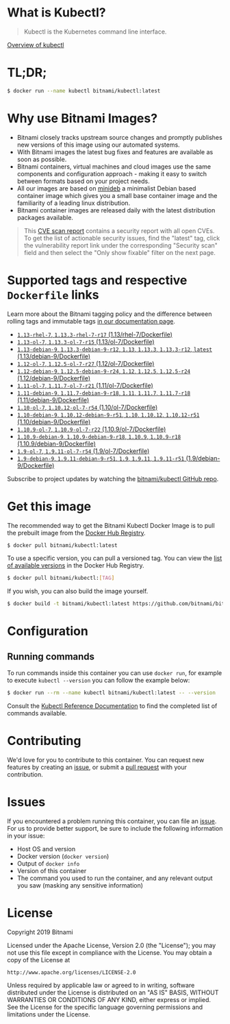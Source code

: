 
# What is Kubectl?

> Kubectl is the Kubernetes command line interface.

[Overview of kubectl](https://kubernetes.io/docs/reference/kubectl/overview/)

# TL;DR;

```bash
$ docker run --name kubectl bitnami/kubectl:latest
```

# Why use Bitnami Images?

* Bitnami closely tracks upstream source changes and promptly publishes new versions of this image using our automated systems.
* With Bitnami images the latest bug fixes and features are available as soon as possible.
* Bitnami containers, virtual machines and cloud images use the same components and configuration approach - making it easy to switch between formats based on your project needs.
* All our images are based on [minideb](https://github.com/bitnami/minideb) a minimalist Debian based container image which gives you a small base container image and the familiarity of a leading linux distribution.
* Bitnami container images are released daily with the latest distribution packages available.


> This [CVE scan report](https://quay.io/repository/bitnami/kubectl?tab=tags) contains a security report with all open CVEs. To get the list of actionable security issues, find the "latest" tag, click the vulnerability report link under the corresponding "Security scan" field and then select the "Only show fixable" filter on the next page.

# Supported tags and respective `Dockerfile` links

Learn more about the Bitnami tagging policy and the difference between rolling tags and immutable tags [in our documentation page](https://docs.bitnami.com/containers/how-to/understand-rolling-tags-containers/).


* [`1.13-rhel-7`, `1.13.3-rhel-7-r17` (1.13/rhel-7/Dockerfile)](https://github.com/bitnami/bitnami-docker-kubectl/blob/1.13.3-rhel-7-r17/1.13/rhel-7/Dockerfile)
* [`1.13-ol-7`, `1.13.3-ol-7-r15` (1.13/ol-7/Dockerfile)](https://github.com/bitnami/bitnami-docker-kubectl/blob/1.13.3-ol-7-r15/1.13/ol-7/Dockerfile)
* [`1.13-debian-9`, `1.13.3-debian-9-r12`, `1.13`, `1.13.3`, `1.13.3-r12`, `latest` (1.13/debian-9/Dockerfile)](https://github.com/bitnami/bitnami-docker-kubectl/blob/1.13.3-debian-9-r12/1.13/debian-9/Dockerfile)
* [`1.12-ol-7`, `1.12.5-ol-7-r27` (1.12/ol-7/Dockerfile)](https://github.com/bitnami/bitnami-docker-kubectl/blob/1.12.5-ol-7-r27/1.12/ol-7/Dockerfile)
* [`1.12-debian-9`, `1.12.5-debian-9-r24`, `1.12`, `1.12.5`, `1.12.5-r24` (1.12/debian-9/Dockerfile)](https://github.com/bitnami/bitnami-docker-kubectl/blob/1.12.5-debian-9-r24/1.12/debian-9/Dockerfile)
* [`1.11-ol-7`, `1.11.7-ol-7-r21` (1.11/ol-7/Dockerfile)](https://github.com/bitnami/bitnami-docker-kubectl/blob/1.11.7-ol-7-r21/1.11/ol-7/Dockerfile)
* [`1.11-debian-9`, `1.11.7-debian-9-r18`, `1.11`, `1.11.7`, `1.11.7-r18` (1.11/debian-9/Dockerfile)](https://github.com/bitnami/bitnami-docker-kubectl/blob/1.11.7-debian-9-r18/1.11/debian-9/Dockerfile)
* [`1.10-ol-7`, `1.10.12-ol-7-r54` (1.10/ol-7/Dockerfile)](https://github.com/bitnami/bitnami-docker-kubectl/blob/1.10.12-ol-7-r54/1.10/ol-7/Dockerfile)
* [`1.10-debian-9`, `1.10.12-debian-9-r51`, `1.10`, `1.10.12`, `1.10.12-r51` (1.10/debian-9/Dockerfile)](https://github.com/bitnami/bitnami-docker-kubectl/blob/1.10.12-debian-9-r51/1.10/debian-9/Dockerfile)
* [`1.10.9-ol-7`, `1.10.9-ol-7-r22` (1.10.9/ol-7/Dockerfile)](https://github.com/bitnami/bitnami-docker-kubectl/blob/1.10.9-ol-7-r22/1.10.9/ol-7/Dockerfile)
* [`1.10.9-debian-9`, `1.10.9-debian-9-r18`, `1.10.9`, `1.10.9-r18` (1.10.9/debian-9/Dockerfile)](https://github.com/bitnami/bitnami-docker-kubectl/blob/1.10.9-debian-9-r18/1.10.9/debian-9/Dockerfile)
* [`1.9-ol-7`, `1.9.11-ol-7-r54` (1.9/ol-7/Dockerfile)](https://github.com/bitnami/bitnami-docker-kubectl/blob/1.9.11-ol-7-r54/1.9/ol-7/Dockerfile)
* [`1.9-debian-9`, `1.9.11-debian-9-r51`, `1.9`, `1.9.11`, `1.9.11-r51` (1.9/debian-9/Dockerfile)](https://github.com/bitnami/bitnami-docker-kubectl/blob/1.9.11-debian-9-r51/1.9/debian-9/Dockerfile)

Subscribe to project updates by watching the [bitnami/kubectl GitHub repo](https://github.com/bitnami/bitnami-docker-kubectl).

# Get this image

The recommended way to get the Bitnami Kubectl Docker Image is to pull the prebuilt image from the [Docker Hub Registry](https://hub.docker.com/r/bitnami/kubectl).

```bash
$ docker pull bitnami/kubectl:latest
```

To use a specific version, you can pull a versioned tag. You can view the [list of available versions](https://hub.docker.com/r/bitnami/kubectl/tags/) in the Docker Hub Registry.

```bash
$ docker pull bitnami/kubectl:[TAG]
```

If you wish, you can also build the image yourself.

```bash
$ docker build -t bitnami/kubectl:latest https://github.com/bitnami/bitnami-docker-kubectl.git
```

# Configuration

## Running commands

To run commands inside this container you can use `docker run`, for example to execute `kubectl --version` you can follow the example below:

```bash
$ docker run --rm --name kubectl bitnami/kubectl:latest -- --version
```

Consult the [Kubectl Reference Documentation](https://kubernetes.io/docs/reference/generated/kubectl/kubectl-commands) to find the completed list of commands available.

# Contributing

We'd love for you to contribute to this container. You can request new features by creating an [issue](https://github.com/bitnami/bitnami-docker-kubectl/issues), or submit a [pull request](https://github.com/bitnami/bitnami-docker-kubectl/pulls) with your contribution.

# Issues

If you encountered a problem running this container, you can file an [issue](https://github.com/bitnami/bitnami-docker-kubectl/issues). For us to provide better support, be sure to include the following information in your issue:

- Host OS and version
- Docker version (`docker version`)
- Output of `docker info`
- Version of this container
- The command you used to run the container, and any relevant output you saw (masking any sensitive information)

# License

Copyright 2019 Bitnami

Licensed under the Apache License, Version 2.0 (the "License");
you may not use this file except in compliance with the License.
You may obtain a copy of the License at

    http://www.apache.org/licenses/LICENSE-2.0

Unless required by applicable law or agreed to in writing, software
distributed under the License is distributed on an "AS IS" BASIS,
WITHOUT WARRANTIES OR CONDITIONS OF ANY KIND, either express or implied.
See the License for the specific language governing permissions and
limitations under the License.

